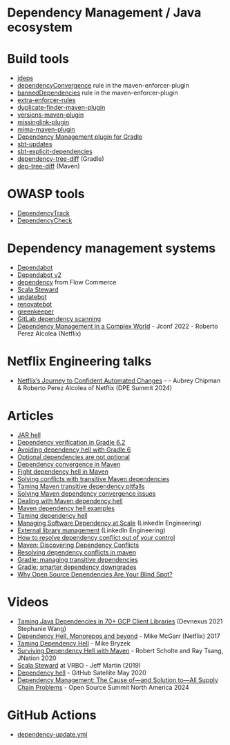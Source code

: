 # Dependency Management / Java ecosystem

# Build tools
* [jdeps](https://docs.oracle.com/en/java/javase/11/tools/jdeps.html)
* [dependencyConvergence](https://maven.apache.org/enforcer/enforcer-rules/dependencyConvergence.html) rule in the maven-enforcer-plugin
* [bannedDependencies](https://maven.apache.org/enforcer/enforcer-rules/bannedDependencies.html) rule in the maven-enforcer-plugin
* [extra-enforcer-rules](http://www.mojohaus.org/extra-enforcer-rules/index.html)
* [duplicate-finder-maven-plugin](https://github.com/basepom/duplicate-finder-maven-plugin)
* [versions-maven-plugin](http://www.mojohaus.org/versions-maven-plugin/)
* [missinglink-plugin](https://github.com/spotify/missinglink)
* [mima-maven-plugin](https://github.com/kelnos/mima-maven-plugin)
* [Dependency Management plugin for Gradle](https://docs.spring.io/dependency-management-plugin/docs/current/reference/html/)
* [sbt-updates](https://github.com/rtimush/sbt-updates)
* [sbt-explicit-dependencies](https://github.com/cb372/sbt-explicit-dependencies)
* [dependency-tree-diff](https://github.com/JakeWharton/dependency-tree-diff) (Gradle)
* [dep-tree-diff](https://github.com/wildfly/dep-tree-diff) (Maven)

# OWASP tools
* [DependencyTrack](https://github.com/DependencyTrack/dependency-track)
* [DependencyCheck](https://jeremylong.github.io/DependencyCheck/)

# Dependency management systems
* [Dependabot](https://github.blog/2019-01-31-keep-your-dependencies-secure-and-up-to-date-with-github-and-dependabot/)
* [Dependabot v2](https://github.blog/2020-06-01-keep-all-your-packages-up-to-date-with-dependabot/)
* [dependency](https://github.com/flowcommerce/dependency) from Flow Commerce
* [Scala Steward](https://github.com/fthomas/scala-steward)
* [updatebot](https://github.com/jenkins-x/updatebot)
* [renovatebot](https://github.com/renovatebot/renovate)
* [greenkeeper](https://greenkeeper.io)
* [GitLab dependency scanning](https://docs.gitlab.com/ee/user/application_security/dependency_scanning/)
* [Dependency Management in a Complex World](https://www.youtube.com/watch?v=1tV9SjJpkHo) - Jconf 2022 - Roberto Perez Alcolea (Netflix)

# Netflix Engineering talks
* [Netflix’s Journey to Confident Automated Changes](https://www.youtube.com/watch?v=b3qPzRpb1ic) -  - Aubrey Chipman & Roberto Perez Alcolea of Netflix (DPE Summit 2024)

# Articles
* [JAR hell](https://blog.codefx.org/java/jar-hell/)
* [Dependency verification in Gradle 6.2](https://docs.gradle.org/6.2/userguide/dependency_verification.html)
* [Avoiding dependency hell with Gradle 6](https://blog.gradle.org/avoiding-dependency-hell-gradle-6)
* [Optional dependencies are not optional](https://blog.gradle.org/optional-dependencies)
* [Dependency convergence in Maven](http://web.archive.org/web/20130121032442/http://www.jasonwhaley.com/blog/2012/03/21/dependency-convergence-in-maven/)
* [Fight dependency hell in Maven](http://cupofjava.de/blog/2013/02/01/fight-dependency-hell-in-maven/)
* [Solving conflicts with transitive Maven dependencies](http://timsteffens.blogspot.com/2014/05/solving-conflicts-with-transitive-maven.html)
* [Taming Maven transitive dependency pitfalls](http://blog.kdgregory.com/2016/04/taming-maven-transitive-dependency.html)
* [Solving Maven dependency convergence issues](https://stackoverflow.com/questions/16100315/solving-maven-dependency-convergence-issues)
* [Dealing with Maven dependency hell](https://carlosbecker.com/posts/maven-dependency-hell/)
* [Maven dependency hell examples](https://github.com/JoepWeijers/maven-dependency-hell)
* [Taming dependency hell](https://www.infoq.com/news/2015/06/taming-dependency-hell/)
* [Managing Software Dependency at Scale](https://engineering.linkedin.com/blog/2018/09/managing-software-dependency-at-scale) (LinkedIn Engineering)
* [External library management](https://engineering.linkedin.com/blog/2017/08/external-library-management--making-continuous-delivery-reliable) (LinkedIn Engineering)
* [How to resolve dependency conflict out of your control](https://bryantsai.com/how-to-resolve-dependency-conflict-out-of-your-control-e75ace79e54f)
* [Maven: Discovering Dependency Conflicts](https://blog.mafr.de/2014/08/30/maven-discovering-dependency-conflicts/)
* [Resolving dependency conflicts in maven](https://immutables.pl/2015/03/30/resolving-dependency-conflicts-in-maven/)
* [Gradle: managing transitive dependencies](https://docs.gradle.org/current/userguide/managing_transitive_dependencies.html)
* [Gradle: smarter dependency downgrades](https://blog.gradle.org/version-downgrade)
* [Why Open Source Dependencies Are Your Blind Spot?](https://resources.whitesourcesoftware.com/blog-whitesource/why-open-source-dependencies-are-your-blind-spot)

# Videos
* [Taming Java Dependencies in 70+ GCP Client Libraries](https://www.youtube.com/watch?v=FsnY-BdgA8M) (Devnexus 2021 Stephanie Wang)
* [Dependency Hell, Monorepos and beyond](https://www.youtube.com/watch?v=VNqmHJtItCs) - Mike McGarr (Netflix) 2017
* [Taming Dependency Hell](https://www.infoq.com/presentations/microservices-dependencies/) - Mike Bryzek
* [Surviving Dependency Hell with Maven](https://www.youtube.com/watch?v=oQNpMSyge84) - Robert Scholte and Ray Tsang, JNation 2020
* [Scala Steward](https://www.youtube.com/watch?v=TTxy_daMPUQ) at VRBO - Jeff Martin (2019)
* [Dependency hell](https://www.youtube.com/watch?v=GtLZp6DbcE4) - GitHub Satellite May 2020
* [Dependency Management: The Cause of—and Solution to—All Supply Chain Problems](https://www.youtube.com/watch?v=rG3mdgvZf10) - Open Source Summit North America 2024

# GitHub Actions
- [dependency-update.yml](https://github.com/micronaut-projects/micronaut-core/blob/master/.github/workflows/dependency-update.yml)

